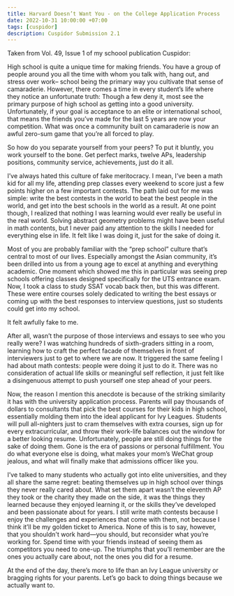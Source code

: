 ```yaml
---
title: Harvard Doesn’t Want You - on the College Application Process
date: 2022-10-31 10:00:00 +07:00
tags: [cuspidor]
description: Cuspidor Submission 2.1
---
```

Taken from Vol. 49, Issue 1 of my schoool publication Cuspidor:

High school is quite a unique time for making friends. You have a group of people around you all the time with whom you talk with, hang out, and stress over work– school being the primary way you cultivate that sense of camaraderie.  However, there comes a time in every student’s life where they notice an unfortunate truth: Though a few deny it, most see the primary purpose of high school as getting into a good university. Unfortunately, if your goal is acceptance to an elite or international school, that means the friends you’ve made for the last 5 years are now your competition. What was once a community built on camaraderie is now an awful zero-sum game that you’re all forced to play.

So how do you separate yourself from your peers? To put it bluntly, you work yourself to the bone. Get perfect marks, twelve APs, leadership positions, community service, achievements, just do it all.

I’ve always hated this culture of fake meritocracy. I mean, I’ve been a math kid for all my life, attending prep classes every weekend to score just a few points higher on a few important contests. The path laid out for me was simple: write the best contests in the world to beat the best people in the world, and get into the best schools in the world as a result. At one point though, I realized that nothing I was learning would ever really be useful in the real world. Solving abstract geometry problems might have been useful in math contents, but I never paid any attention to the skills I needed for everything else in life. It felt like I was doing it, just for the sake of doing it.

Most of you are probably familiar with the “prep school” culture that’s central to most of our lives. Especially amongst the Asian community, it’s been drilled into us from a young age to excel at anything and everything academic. One moment which showed me this in particular was seeing prep schools offering classes designed specifically for the UTS entrance exam. Now, I took a class to study SSAT vocab back then, but this was different. These were entire courses solely dedicated to writing the best essays or coming up with the best responses to interview questions, just so students could get into my school. 

It felt awfully fake to me. 

After all, wasn’t the purpose of those interviews and essays to see who you really were? I was watching hundreds of sixth-graders sitting in a room, learning how to craft the perfect facade of themselves in front of interviewers just to get to where we are now. It triggered the same feeling I had about math contests: people were doing it just to do it. There was no consideration of actual life skills or meaningful self reflection, it just felt like a disingenuous attempt to push yourself one step ahead of your peers.

Now, the reason I mention this anecdote is because of the striking similarity it has with the university application process. Parents will pay thousands of dollars to consultants that pick the best courses for their kids in high school, essentially molding them into the ideal applicant for Ivy Leagues. Students will pull all-nighters just to cram themselves with extra courses, sign up for every extracurricular, and throw their work-life balances out the window for a better looking resume. Unfortunately, people are still doing things for the sake of doing them. Gone is the era of passions or personal fulfillment. You do what everyone else is doing, what makes your mom’s WeChat group jealous, and what will finally make that admissions officer like you.  	

I’ve talked to many students who actually got into elite universities, and they all share the same regret: beating themselves up in high school over things they never really cared about. What set them apart wasn’t the eleventh AP they took or the charity they made on the side, it was the things they learned because they enjoyed learning it, or the skills they’ve developed and been passionate about for years. I still write math contests because I enjoy the challenges and experiences that come with them, not because I think it’ll be my golden ticket to America. None of this is to say, however, that you shouldn't work hard⁠—you should, but reconsider what you’re working for. Spend time with your friends instead of seeing them as competitors you need to one-up. The triumphs that you’ll remember are the ones you actually care about, not the ones you did for a resume.

At the end of the day, there’s more to life than an Ivy League university or bragging rights for your parents. Let’s go back to doing things because we actually want to.

